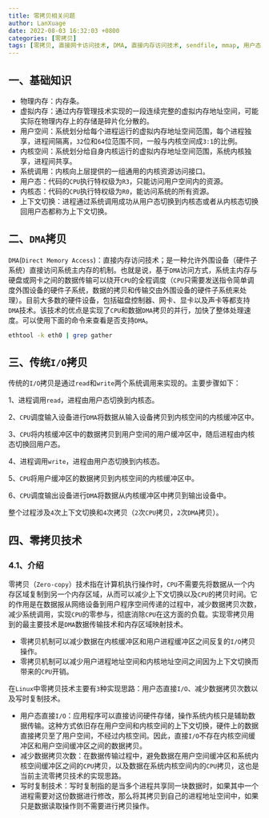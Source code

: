 ```yaml
---
title: 零拷贝相关问题
author: LanXuage
date: 2022-08-03 16:32:03 +0800
categories: [零拷贝]
tags: [零拷贝, 直接网卡访问技术, DMA, 直接内存访问技术, sendfile, mmap, 用户态, 内核态, 用户空间, 内核空间]
---
```


## 一、基础知识

- 物理内存：内存条。
- 虚拟内存：通过内存管理技术实现的一段连续完整的虚拟内存地址空间，可能实际在物理内存上的存储是碎片化分散的。
- 用户空间：系统划分给每个进程运行的虚拟内存地址空间范围，每个进程独享，进程间隔离，`32`位和`64`位范围不同，一般与内核空间成`3:1`的比例。
- 内核空间：系统划分给自身内核运行的虚拟内存地址空间范围，系统内核独享，进程间共享。
- 系统调用：内核向上层提供的一组通用的内核资源访问接口。
- 用户态：代码的`CPU`执行特权级为`R3`，只能访问用户空间内的资源。
- 内核态：代码的`CPU`执行特权级为`R0`，能访问系统的所有资源。
- 上下文切换：进程通过系统调用成功从用户态切换到内核态或者从内核态切换回用户态都称为上下文切换。

## 二、`DMA`拷贝

`DMA`(`Direct Memory Access`)：直接内存访问技术；是一种允许外围设备（硬件子系统）直接访问系统主内存的机制。也就是说，基于`DMA`访问方式，系统主内存与硬盘或网卡之间的数据传输可以绕开`CPU`的全程调度（`CPU`只需要发送指令简单调度外围设备的硬件子系统，数据的拷贝和传输交由外围设备的硬件子系统来处理）。目前大多数的硬件设备，包括磁盘控制器、网卡、显卡以及声卡等都支持`DMA`技术。该技术的优点是实现了`CPU`和数据`DMA`拷贝的并行，加快了整体处理速度。可以使用下面的命令来查看是否支持`DMA`。
```sh
ethtool -k eth0 | grep gather
```

## 三、传统`I/O`拷贝

传统的`I/O`拷贝是通过`read`和`write`两个系统调用来实现的。主要步骤如下：

1、进程调用`read`，进程由用户态切换到内核态。

2、`CPU`调度输入设备进行`DMA`将数据从输入设备拷贝到内核空间的内核缓冲区中。

3、`CPU`将内核缓冲区中的数据拷贝到用户空间的用户缓冲区中，随后进程由内核态切换回用户态。

4、进程调用`write`，进程由用户态切换到内核态。

5、`CPU`将用户缓冲区的数据拷贝到内核空间的内核缓冲区中。

6、`CPU`调度输出设备进行`DMA`将数据从内核缓冲区中拷贝到输出设备中。

整个过程涉及`4`次上下文切换和`4`次拷贝（`2`次`CPU`拷贝，`2`次`DMA`拷贝）。

## 四、零拷贝技术

### 4.1、介绍

零拷贝（`Zero-copy`）技术指在计算机执行操作时，`CPU`不需要先将数据从一个内存区域复制到另一个内存区域，从而可以减少上下文切换以及`CPU`的拷贝时间。它的作用是在数据报从网络设备到用户程序空间传递的过程中，减少数据拷贝次数，减少系统调用，实现`CPU`的零参与，彻底消除`CPU`在这方面的负载。实现零拷贝用到的最主要技术是`DMA`数据传输技术和内存区域映射技术。

- 零拷贝机制可以减少数据在内核缓冲区和用户进程缓冲区之间反复的`I/O`拷贝操作。
- 零拷贝机制可以减少用户进程地址空间和内核地址空间之间因为上下文切换而带来的`CPU`开销。

在`Linux`中零拷贝技术主要有`3`种实现思路：用户态直接`I/O`、减少数据拷贝次数以及写时复制技术。

- 用户态直接`I/O`：应用程序可以直接访问硬件存储，操作系统内核只是辅助数据传输。这种方式依旧存在用户空间和内核空间的上下文切换，硬件上的数据直接拷贝至了用户空间，不经过内核空间。因此，直接`I/O`不存在内核空间缓冲区和用户空间缓冲区之间的数据拷贝。
- 减少数据拷贝次数：在数据传输过程中，避免数据在用户空间缓冲区和系统内核空间缓冲区之间的`CPU`拷贝，以及数据在系统内核空间内的`CPU`拷贝，这也是当前主流零拷贝技术的实现思路。
- 写时复制技术：写时复制指的是当多个进程共享同一块数据时，如果其中一个进程需要对这份数据进行修改，那么将其拷贝到自己的进程地址空间中，如果只是数据读取操作则不需要进行拷贝操作。

